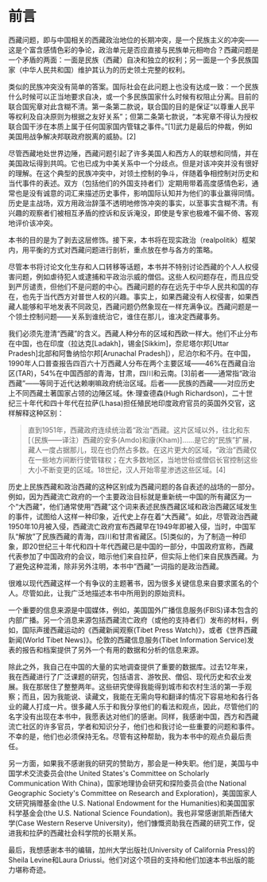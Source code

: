 # 前言

西藏问题，即与中国相关的西藏政治地位的长期冲突，是一个民族主义的冲突――这是个富含感情色彩的争论，政治单元是否应直接与民族单元相吻合？西藏问题是一个矛盾的两面：一面是民族（西藏）自决和独立的权利；另一面是一个多民族国家（中华人民共和国）维护其认为的历史领土完整的权利。

类似的民族冲突没有简单的答案。国际社会在此问题上也没有达成一致：一个民族什么时候可以正当地要求自决，或一个多民族国家什么时候有权阻止分离。目前的联合国宪章对此含糊不清。第一条第二款说，联合国的目的是保证“以尊重人民平等权利及自决原则为根据之友好关系”；但第二条第七款说，“本宪章不得认为授权联合国干涉在本质上属于任何国家国内管辖之事件。”\[1\]武力是最后的仲裁，例如美国用战争解决邦联政府脱离的威胁。\[2\]

尽管西藏地处世界边陲，西藏问题引起了许多美国人和西方人的联想和同情，并在美国政坛得到共鸣。它也已成为中美关系中一个分歧点。但是对该冲突并没有很好的理解。在这个典型的民族冲突中，对领土控制的争斗，伴随着争相控制对历史和当代事件的表述。双方（包括他们的外国支持者们）定期用带着高度感情色彩，通常也是没有诚意的词汇来描述历史事件，影响国际认知并为他们的事业赢得同情。历史是主战场，双方用政治辞藻不透明地修饰冲突的事实，以至事实含糊不清。有兴趣的观察者们被相互矛盾的控诉和反诉淹没，即使是专家也极难不偏不倚、客观地评价该冲突。

本书的目的是为了剥去这层修饰。接下来，本书将在现实政治（realpolitik）框架内，用平衡的方式对西藏问题进行剖析，重点放在参与各方的策略。

尽管本书将讨论文化生存和人口转移等话题，本书并不特别讨论西藏的个人人权侵害问题，例如虐待犯人或逮捕和平政治示威的僧侣。这些人权问题存在，而且应受到严厉谴责，但他们不是问题的中心。西藏问题的存在远先于中华人民共和国的存在，也先于当代西方对普世人权的兴趣。事实上，如果西藏没有人权侵害，如果西藏人能够和平地发表不同政见，西藏问题仍然象现在一样充满争议。西藏问题是一个领土控制问题――关系到谁统治它，谁住在那儿，谁决定西藏事务。

我们必须先澄清“西藏”的含义。西藏人种分布的区域和西欧一样大。他们不止分布在中国，也在印度（拉达克\[Ladakh\]，锡金\[Sikkim\]，奈尼塔尔邦\[Uttar Pradesh\]北部和阿鲁纳恰尔邦\[Arunachal Pradesh\]），尼泊尔和不丹。在中国，1990年人口普查报告四百六十万西藏人分布在两个主要区域――46%在西藏自治区\(TAR\)，54%在中国西部的青海，甘肃，四川和云南。\[3\]前者――通常指“政治西藏”――等同于近代达赖喇嘛政府统治区域。后者――民族的西藏――对应历史上不同西藏土著国家占领的边陲区域。休·理查德森\(Hugh Richardson\)，二十世纪三十年代和四十年代在拉萨\(Lhasa\)担任殖民地印度政府官员的英国外交官，这样解释这种区别：

> 直到1951年，西藏政府连续统治着“政治”西藏。这片区域以外，往北和东\[（民族――译注）西藏的安多\(Amdo\)和康\(Kham\)\]……是它的“民族”扩展，藏人一度占据那儿，现在也仍然占多数。在这片更大的区域，“政治”西藏仅在一些地方间断行使管辖权；在大多数地区，当地世俗或僧侣长官控制这些大小不断变更的区域。18世纪，汉人开始零星渗透这些区域。\[4\]

历史上民族西藏和政治西藏的这种区别成为西藏问题的各自表述的战场的一部分。例如，因为西藏流亡政府的一个主要政治目标就是重新统一中国的所有藏区为一个“大西藏”，他们通常使用“西藏”这个词来表述民族西藏区域和政治西藏区域发生的事件，试图给人这样一种印象，近代史上存在着“大西藏”。如此，尽管政治西藏1950年10月被入侵，西藏流亡政府宣布西藏早在1949年即被入侵，当时，中国军队“解放”了民族西藏的青海，四川和甘肃省藏区。\[5\]类似的，为了制造一种印象，即20世纪三十年代和四十年代西藏已是中国的一部分，中国政府宣称，西藏代表参加了中国政府的会议，暗示他们来自拉萨，但实际上他们来自民族西藏。为了避免这种混淆，除非另外注明，本书中“西藏”一词指的是政治西藏。

很难以现代西藏这样一个有争议的主题著书，因为很多关键信息来自要求匿名的个人。尽管如此，让我广泛地描述本书中所用到的原始资料。

一个重要的信息来源是中国媒体，例如，美国国外广播信息服务\(FBIS\)译本包含的内部广播。另一个消息来源包括西藏流亡政府（或他的支持者们）发布的材料，例如，国际声援西藏运动的《西藏新闻观察\(Tibet Press Watch\)》，或者《世界西藏新闻\(World Tibet News\)》。伦敦的西藏信息服务\(Tibet Information Service\)发表的报告和档案提供了另外一个有用的数据和分析的信息来源。

除此之外，我自己在中国的大量的实地调查提供了重要的数据库。过去12年来，我在西藏进行了广泛课题的研究，包括语言、游牧民、僧侣、现代历史和农业发展。我在那居住了整整两年。这些研究使得我能得到城市和农村生活的第一手观察；而且，因为我能说、读藏文，我能在无需向导和翻译的情况下容易地和各行各业的藏人打成一片。很多藏人乐于和我分享他们的看法和观点，因此，尽管他们的名字没有出现在本书中，我愿表达对他们的感谢。同样，我感谢中国，西方和西藏流亡社区的许多官员，学者和知识分子，他们也和我讨论一些重要的问题和事件。不幸的是，他们也必须保持无名。尽管有这种帮助，我为本书中的观点负最后责任。

另一方面，如果我不感谢我的研究的赞助方，那会是一种失职。他们是，美国与中国学术交流委员会\(the United States's Committee on Scholarly Communication With China\)，国家地理协会研究和探险委员会\(the National Geographic Society's Committee on Research and Exploration\)，美国国家人文研究捐赠基金\(the U.S. National Endowment for the Humanities\)和美国国家科学基金会\(the U.S. National Science Foundation\)。我也非常感谢凯斯西储大学\(Case Western Reserve University\)，他们慷慨资助我在西藏的研究工作，促进我和拉萨的西藏社会科学院的长期关系。

最后，我想感谢本书的编辑，加州大学出版社\(University of California Press\)的Sheila Levine和Laura Driussi。他们对这个项目的支持和他们加速本书出版的能力堪称奇迹。

